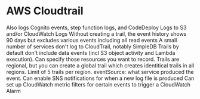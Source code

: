 # AWS Cloudtrail

Also logs Cognito events, step function logs, and CodeDeploy
Logs to S3 and/or CloudWatch Logs
Without creating a trail, the event history shows 90 days but excludes various events including all read events
A small number of services don't log to CloudTrail, notably SimpleDB
Trails by default don't include data events (incl S3 object activity and Lambda execution). Can specify those resources you want to record.
Trails are regional, but you can create a global trail which creates identitical trails in all regions. Limit of 5 trails per region.
eventSource: what service produced the event.
Can enable SNS notifications for when a new log file is produced
Can set up CloudWatch metric filters for certain events to trigger a CloudWatch Alarm

